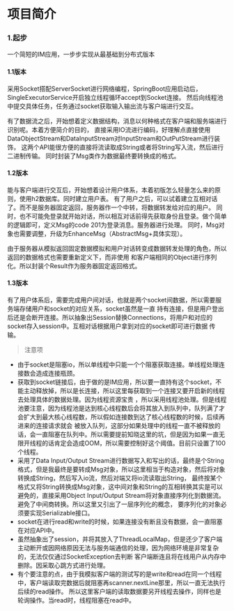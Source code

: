 # 项目简介

### 1.起步
一个简短的IM应用，一步步实现从最基础到分布式版本

#### 1.1版本
采用Socket搭配ServerSocket进行网络编程，SpringBoot应用启动后，SingleExecutorService开启独立线程循环accept到Socket连接。
然后向线程池中提交具体任务，任务通过socket获取输入输出流与客户端进行交互。   

有了数据流之后，开始想着定义数据结构，消息以何种格式在客户端和服务端进行识别呢。本着方便简介的目的，
直接采用IO流进行编码，好理解点直接使用DataObjectStream和DataInputStream对InputStream和OutPutStream进行装饰，
这两个API能很方便的直接将流读取成String或者将String写入流，然后进行二进制传输。
同时封装了Msg类作为数据最终要转换成的格式。

#### 1.2版本
能与客户端进行交互后，开始想着设计用户体系，本着初版怎么轻量怎么来的原则，使用h2数据库。同时建立用户表。
有了用户之后，可以试着建立互相对话了。而不是服务器固定返回，服务器作一个中转，将数据转发给对应的用户。
同时，也不可能免登录就开始对话，所以相互对话前得先获取身份且登录。做个简单的逻辑即可，定义Msg的code 201为登录消息。服务器进行处理。
同时，Msg对象也需要调整，升级为EnhanceMsg（AbstractMsg+具体实现）。  

由于服务器从模拟返回固定数据模拟和用户对话转变成数据转发处理的角色，所以返回的数据格式也需要重新定义下，而非使用
和客户端相同的Object进行序列化。所以封装个Result作为服务器固定返回格式。  

#### 1.3版本
有了用户体系后，需要完成用户间对话，也就是两个socket间数据，所以需要服务端存储用户和socket的对应关系，socket虽然是一直
持有连接，但是用户登出后还是会断开连接。所以抽象出Session替换Connections，将用户和对应的socket存入session中。互相对话根据用户拿到对应的socket即可进行数据
传输。

> 注意项

* 由于socket是阻塞io，所以单线程中只能一个个阻塞获取连接。单线程处理连接数会造成连接瓶颈。
* 获取到socket链接后，由于做的是IM应用，所以要一直持有这个socket，不能主动释放掉，所以是长连接，所以这里每获取到一个连接又要开启新的线程去处理具体的数据处理。因为线程资源宝贵
  ，所以采用线程池处理。但是线程池要注意，因为线程池是达到核心线程数后会将其放入到队列中，队列满了才会扩大到最大核心线程数，所以假如连接数到达了核心线程数的时候，后续再进来的连接请求就会
  被放入队列，这部分如果处理中的线程一直不被释放的话，会一直阻塞在队列中。所以需要提前知晓这里的坑，但是因为如果一直无限开线程的话肯定会造成OOM，所以需要控制好这个阈值。目前只设置了100个线程。
* 采用了Data Input/Output Stream进行数据写入和写出的话，最终是个String格式，但是我最终是要转成Msg对象，所以这里相当于构造对象，然后将对象转换成String，然后写入io流，然后对端又将io流读取出String，
最终按某个格式又将String转换成Msg对象，这中间对象和String的互相转换其实是可以避免的，直接采用Object Input/Output Stream将对象直接序列化到数据流。避免了中间商转换。所以这里又引出了一层序列化的概念，
要序列化的对象必须要实现Serializable接口。
* socket在进行read和write的时候，如果连接没有断且没有数据，会一直阻塞在对应API中。
* 虽然抽象出了session，并将其放入了ThreadLocalMap，但是还少了客户端主动断开或因网络原因无法与服务端通信的处理，因为网络环境是非常复杂的，无法仅仅通过SocketException去判断
客户端断连且将在线用户从内存中删除。因采取心跳方式进行处理。
* 有个要注意的点，由于我模拟客户端的测试写的是write和read在同一个线程中，客户端读取完数据后就阻塞再scanner.nextLine那里，所以一直无法执行后续的read操作。
所以这里客户端的读取数据要另开线程去操作，同样也是轮询操作。当read时，线程阻塞在read中。

  



